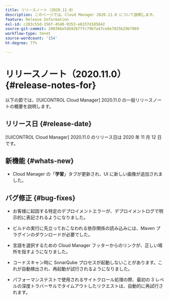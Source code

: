 ```yaml
---
title: リリースノート（2020.11.0）
description: このページでは、Cloud Manager 2020.11.0 について説明します。
feature: Release Information
exl-id: c283c55d-156f-4540-9353-e6337d185842
source-git-commit: 200366e5db92b7ffc79b7a47ce8e7825b29b7969
workflow-type: tm+mt
source-wordcount: '154'
ht-degree: 77%

---
```


# リリースノート（2020.11.0） {#release-notes-for}

以下の節では、[!UICONTROL Cloud Manager] 2020.11.0 の一般リリースノートの概要を説明します。

## リリース日 {#release-date}

[!UICONTROL Cloud Manager] 2020.11.0 のリリース日は 2020 年 11 月 12 日です。

## 新機能 {#whats-new}

* Cloud Manager の「**学習**」タブが更新され、UI に新しい画像が追加されました。

## バグ修正 {#bug-fixes}

* お客様に起因する特定のデプロイメントエラーが、デプロイメントログで明示的に表記されるようになりました。

* ビルドの実行に先立っておこなわれる依存関係の読み込みには、Maven プラグインのダウンロードが必要でした。

* 言語を選択するための Cloud Manager フッターからのリンクが、正しい場所を指すようになりました。

* コードスキャン時に SonarQube プロセスが起動しないことがあります。これが自動検出され、再起動が試行されるようになりました。

* パフォーマンステストで使用されるサイトクロール処理の際、最初の 3 レベルの深度トラバーサルでタイムアウトしたリクエストは、自動的に再試行されます。

